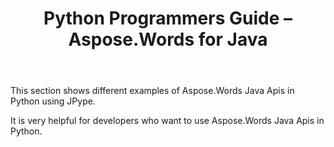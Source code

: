 ﻿---
title: Python Programmers Guide – Aspose.Words for Java
articleTitle: Python Programmers Guide
linktitle: Python Programmers Guide
description: "Examples of Aspose.Words.Java API in Python using JPype."
type: docs
weight: 20
url: /java/python-programmers-guide/
aliases: [/java/mail-merge-and-reporting-in-python/]
---

This section shows different examples of Aspose.Words Java Apis in Python using JPype.

It is very helpful for developers who want to use Aspose.Words Java Apis in Python.
